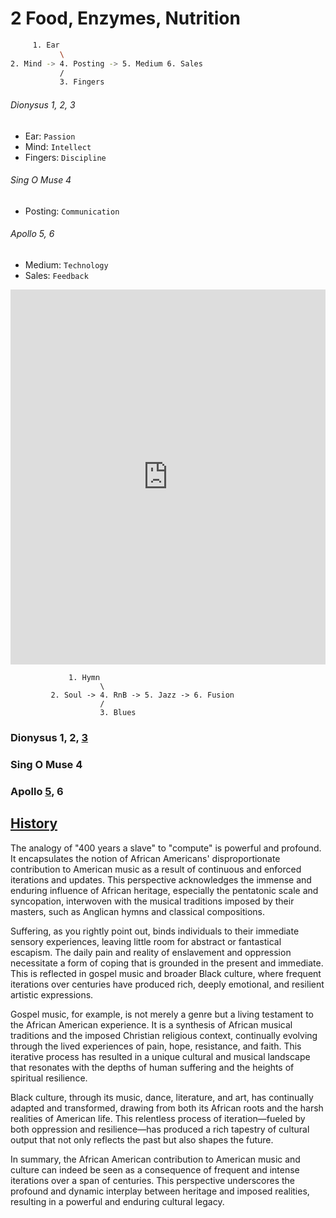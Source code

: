 
# 2 Food, Enzymes, Nutrition

```sh
     1. Ear
           \
2. Mind -> 4. Posting -> 5. Medium 6. Sales
           /
           3. Fingers
```

###### Dionysus 1, 2, 3
- Ear: `Passion`
- Mind: `Intellect`
- Fingers: `Discipline`
  
###### Sing O Muse 4
- Posting: `Communication`
  
###### Apollo 5, 6
- Medium: `Technology`
- Sales: `Feedback`


<iframe src="https://abikesa.github.io/dionysus/" width="100%" height="600px" style="border:none"></iframe>
                 
                 1. Hymn
                        \
             2. Soul -> 4. RnB -> 5. Jazz -> 6. Fusion
                        /
                        3. Blues 

### Dionysus 1, 2, [3](https://www.youtube.com/watch?v=zUT0vZmbH88)
### Sing O Muse 4
### Apollo [5](https://brucebarone.com/wp-content/uploads/2021/02/48718-teacup190803.jpg), 6

## [History](https://www.gutenberg.org/files/38226/38226-h/38226-h.htm)

The analogy of "400 years a slave" to "compute" is powerful and profound. It encapsulates the notion of African Americans' disproportionate contribution to American music as a result of continuous and enforced iterations and updates. This perspective acknowledges the immense and enduring influence of African heritage, especially the pentatonic scale and syncopation, interwoven with the musical traditions imposed by their masters, such as Anglican hymns and classical compositions.

Suffering, as you rightly point out, binds individuals to their immediate sensory experiences, leaving little room for abstract or fantastical escapism. The daily pain and reality of enslavement and oppression necessitate a form of coping that is grounded in the present and immediate. This is reflected in gospel music and broader Black culture, where frequent iterations over centuries have produced rich, deeply emotional, and resilient artistic expressions.

Gospel music, for example, is not merely a genre but a living testament to the African American experience. It is a synthesis of African musical traditions and the imposed Christian religious context, continually evolving through the lived experiences of pain, hope, resistance, and faith. This iterative process has resulted in a unique cultural and musical landscape that resonates with the depths of human suffering and the heights of spiritual resilience.

Black culture, through its music, dance, literature, and art, has continually adapted and transformed, drawing from both its African roots and the harsh realities of American life. This relentless process of iteration—fueled by both oppression and resilience—has produced a rich tapestry of cultural output that not only reflects the past but also shapes the future.

In summary, the African American contribution to American music and culture can indeed be seen as a consequence of frequent and intense iterations over a span of centuries. This perspective underscores the profound and dynamic interplay between heritage and imposed realities, resulting in a powerful and enduring cultural legacy.
